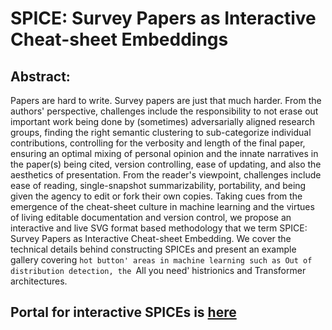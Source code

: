 # SPICE: Survey Papers as Interactive Cheat-sheet Embeddings
## Abstract:
Papers are hard to write. Survey papers are just that much harder. From the authors' perspective, challenges include the responsibility to not erase out important work being done by (sometimes) adversarially aligned research groups, finding the right semantic clustering to sub-categorize individual contributions, controlling for the verbosity and length of the final paper, ensuring an optimal mixing of personal opinion and the innate narratives in the paper(s) being cited, version controlling, ease of updating, and also the aesthetics of presentation. From the reader's viewpoint, challenges include ease of reading, single-snapshot summarizability, portability, and being given the agency to edit or fork their own copies.
Taking cues from the emergence of the cheat-sheet culture in machine learning and the virtues of living editable documentation and version control, we propose an interactive and live SVG format based methodology that we term SPICE: Survey Papers as Interactive Cheat-sheet Embedding. We cover the technical details behind constructing SPICEs and present an example gallery covering `hot button' areas in machine learning such as Out of distribution detection, the `All you need' histrionics and Transformer architectures.

## Portal for interactive SPICEs is [here](https://www.vinayprabhu.com/spice-cabinet)

